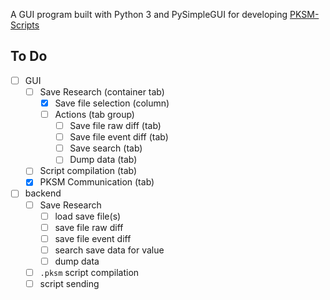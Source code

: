 A GUI program built with Python 3 and PySimpleGUI for developing [PKSM-Scripts](https://github.com/FlagBrew/PKSM-Scripts)

## To Do
- [ ] GUI
    - [ ] Save Research (container tab)
        - [x] Save file selection (column)
        - [ ] Actions (tab group)
            - [ ] Save file raw diff (tab)
            - [ ] Save file event diff (tab)
            - [ ] Save search (tab)
            - [ ] Dump data (tab)
    - [ ] Script compilation (tab)
    - [x] PKSM Communication (tab)
- [ ] backend
    - [ ] Save Research
        - [ ] load save file(s)
        - [ ] save file raw diff
        - [ ] save file event diff
        - [ ] search save data for value
        - [ ] dump data
    - [ ] `.pksm` script compilation
    - [ ] script sending
